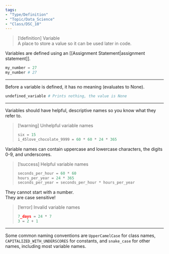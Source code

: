 ```yaml
---  
tags:  
- "Type/Definition"  
- "Topic/Data_Science"  
- "Class/DSC_10"  
---  
```

  
> [!definition] Variable  
> A place to store a value so it can be used later in code.  
  
Variables are defined using an [[Assignment Statement|assignment statement]].  
  
```python  
my_number = 27  
my_number # 27  
```  
  
---  
  
Before a variable is defined, it has no meaning (evaluates to None).  
  
```python  
undefined_variable # Prints nothing, the value is None  
```  
  
---  
  
Variables should have helpful, descriptive names so you know what they refer to.  
> [!warning] Unhelpful variable names  
> ```python  
> six = 15  
> i_45love_chocolate_9999 = 60 * 60 * 24 * 365  
> ```  
  
Variable names can contain uppercase and lowercase characters, the digits 0-9, and underscores.  
> [!success] Helpful variable names  
> ```python  
> seconds_per_hour = 60 * 60  
> hours_per_year = 24 * 365  
> seconds_per_year = seconds_per_hour * hours_per_year  
> ```  
  
They cannot start with a number.  
They are case sensitive!  
> [!error] Invalid variable names  
> ```python  
> 7_days = 24 * 7  
> 3 = 2 + 1  
> ```  
  
---  
  
Some common naming conventions are `UpperCamelCase` for class names, `CAPITALIZED_WITH_UNDERSCORES` for constants, and `snake_case` for other names, including most variable names.  
